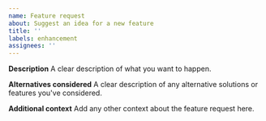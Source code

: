 ```yaml
---
name: Feature request
about: Suggest an idea for a new feature
title: ''
labels: enhancement
assignees: ''
---
```


**Description** A clear description of what you want to happen.

**Alternatives considered** A clear description of any alternative solutions or
features you've considered.

**Additional context** Add any other context about the feature request here.
